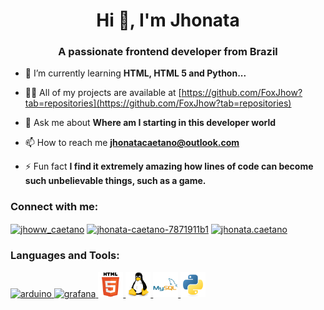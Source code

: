 <h1 align="center">Hi 👋, I'm Jhonata</h1>
<h3 align="center">A passionate frontend developer from Brazil</h3>

- 🌱 I’m currently learning **HTML, HTML 5 and Python...**

- 👨‍💻 All of my projects are available at [https://github.com/FoxJhow?tab=repositories](https://github.com/FoxJhow?tab=repositories)

- 💬 Ask me about **Where am I starting in this developer world**

- 📫 How to reach me **jhonatacaetano@outlook.com**

- ⚡ Fun fact **I find it extremely amazing how lines of code can become such unbelievable things, such as a game.**

<h3 align="left">Connect with me:</h3>
<p align="left">
<a href="https://twitter.com/jhoww_caetano" target="blank"><img align="center" src="https://raw.githubusercontent.com/rahuldkjain/github-profile-readme-generator/master/src/images/icons/Social/twitter.svg" alt="jhoww_caetano" height="30" width="40" /></a>
<a href="https://linkedin.com/in/jhonata-caetano-7871911b1" target="blank"><img align="center" src="https://raw.githubusercontent.com/rahuldkjain/github-profile-readme-generator/master/src/images/icons/Social/linked-in-alt.svg" alt="jhonata-caetano-7871911b1" height="30" width="40" /></a>
<a href="https://instagram.com/jhonata.caetano" target="blank"><img align="center" src="https://raw.githubusercontent.com/rahuldkjain/github-profile-readme-generator/master/src/images/icons/Social/instagram.svg" alt="jhonata.caetano" height="30" width="40" /></a>
</p>

<h3 align="left">Languages and Tools:</h3>
<p align="left"> <a href="https://www.arduino.cc/" target="_blank" rel="noreferrer"> <img src="https://cdn.worldvectorlogo.com/logos/arduino-1.svg" alt="arduino" width="40" height="40"/> </a> <a href="https://grafana.com" target="_blank" rel="noreferrer"> <img src="https://www.vectorlogo.zone/logos/grafana/grafana-icon.svg" alt="grafana" width="40" height="40"/> </a> <a href="https://www.w3.org/html/" target="_blank" rel="noreferrer"> <img src="https://raw.githubusercontent.com/devicons/devicon/master/icons/html5/html5-original-wordmark.svg" alt="html5" width="40" height="40"/> </a> <a href="https://www.linux.org/" target="_blank" rel="noreferrer"> <img src="https://raw.githubusercontent.com/devicons/devicon/master/icons/linux/linux-original.svg" alt="linux" width="40" height="40"/> </a> <a href="https://www.mysql.com/" target="_blank" rel="noreferrer"> <img src="https://raw.githubusercontent.com/devicons/devicon/master/icons/mysql/mysql-original-wordmark.svg" alt="mysql" width="40" height="40"/> </a> <a href="https://www.python.org" target="_blank" rel="noreferrer"> <img src="https://raw.githubusercontent.com/devicons/devicon/master/icons/python/python-original.svg" alt="python" width="40" height="40"/> </a> </p>

